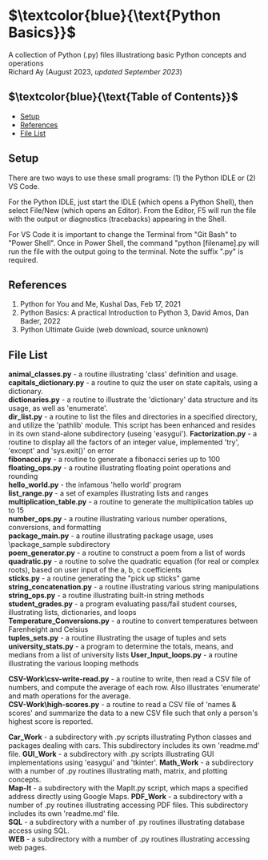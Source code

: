 # $`\textcolor{blue}{\text{Python Basics}}`$
A collection of Python (.py) files illustrationg basic Python concepts and operations  
Richard Ay (August 2023, *updated September 2023*)

## $`\textcolor{blue}{\text{Table of Contents}}`$
* [Setup](#setup)
* [References](#references)
* [File List](#file-list)




## Setup
There are two ways to use these small programs: (1) the Python IDLE or (2) VS Code.

For the Python IDLE, just start the IDLE (which opens a Python Shell), then select File/New
(which opens an Editor).  From the Editor, F5 will run the file with the output or 
diagnostics (tracebacks) appearing in the Shell.

For VS Code it is important to change the Terminal from "Git Bash" to "Power Shell".
Once in Power Shell, the command "python [filename].py will run the file with the 
output going to the terminal.  Note the suffix ".py" is required.

## References
1. Python for You and Me, Kushal Das, Feb 17, 2021  
2. Python Basics: A practical Introduction to Python 3, David Amos, Dan Bader, 2022  
3. Python Ultimate Guide (web download, source unknown)  



## File List
**animal_classes.py** - a routine illustrating 'class' definition and usage.  
**capitals_dictionary.py** - a routine to quiz the user on state capitals, using a dictionary.  
**dictionaries.py** - a routine to illustrate the 'dictionary' data structure and its usage, as well as 'enumerate'.  
**dir_list.py**  - a routine to list the files and directories in a specified directory, and utilize the 'pathlib' module.  This script has been enhanced and resides in its own stand-alone subdirectory (useing 'easygui'). 
**Factorization.py** - a routine to display all the factors of an integer value, implemented 'try', 'except' and 'sys.exit()' on error  
**fibonacci.py** - a routine to generate a fibonacci series up to 100    
**floating_ops.py** - a routine illustrating floating point operations and rounding  
**hello_world.py** - the infamous 'hello world' program  
**list_range.py** - a set of examples illustrating lists and ranges
**multiplication_table.py** - a routine to generate the multiplication tables up to 15  
**number_ops.py** - a routine illustrating various number operations, conversions, and formatting   
**package_main.py** - a routine illustrating package usage, uses \package_sample subdirectory   
**poem_generator.py** - a routine to construct a poem from a list of words  
**quadratic.py** - a routine to solve the quadratic equation (for real or complex roots), based on user input of the a, b, c coefficients  
**sticks.py** - a routine generating the "pick up sticks" game  
**string_concatenation.py** - a routine illustrating various string manipulations  
**string_ops.py** - a routine illustrating built-in string methods  
**student_grades.py** - a program evaluating pass/fail student courses, illustrating lists, dictionaries, and loops  
**Temperature_Conversions.py** - a  routine to convert temperatures between Farenheight and Celsius  
**tuples_sets.py** - a routine illustrating the usage of tuples and sets  
**university_stats.py** - a program to determine the totals, means, and medians from a list of university lists
**User_Input_loops.py** - a routine illustrating the various looping methods  

**CSV-Work\csv-write-read.py** - a routine to write, then read a CSV file of numbers, and compute the average of each row. Also illustrates 'enumerate' and math operations for the average.  
**CSV-Work\high-scores.py** - a routine to read a CSV file of 'names & scores' and summarize the data to a new CSV file such that only a person's highest score is reported.  

**Car_Work** - a subdirectory with .py scripts illustrating Python classes and packages dealing with cars. This subdirectory includes its own 'readme.md' file.
**GUI_Work** - a subdirectory with .py scripts illustrating GUI implementations using 'easygui' and 'tkinter'.
**Math_Work** - a subdirectory with a number of .py routines illustrating math, matrix, and plotting concepts.  
**Map-It** - a subdirectory with the MapIt.py script, which maps a specified address directly using Google Maps.
**PDF_Work** - a subdirectory with a number of .py routines illustrating accessing PDF files.  This subdirectory includes its own 'readme.md' file.  
**SQL** - a subdirectory with a number of .py routines illustrating database access using SQL.   
**WEB** - a subdirectory with a number of .py routines illustrating accessing web pages.   
